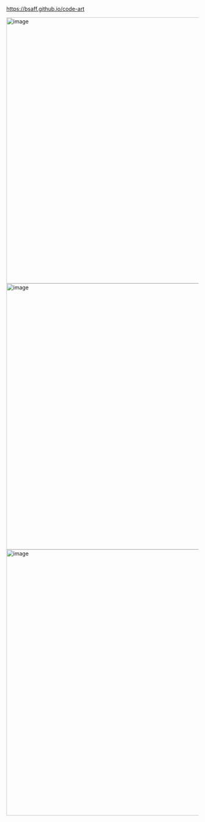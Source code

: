 https://bsaff.github.io/code-art

<img width="719" height="696"  alt="image" src="https://github.com/user-attachments/assets/86bbedff-da81-4ad7-83cd-ab5bab8e348e" />


<img width="719" height="696" alt="image" src="https://github.com/user-attachments/assets/3c7058df-b18d-4cba-a013-a2de235cd85e" />

<img width="719" height="696" alt="image" src="https://github.com/user-attachments/assets/8af9341b-4e7b-4122-9f6a-bc352a8ec5ae" />
